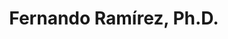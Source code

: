 ---
title: "Fernando Ramírez, Ph.D."
presenter_id: fernando_ramirez
layout: member_all_presentations
permalink: /member_full_publications/:presenter_id/
---